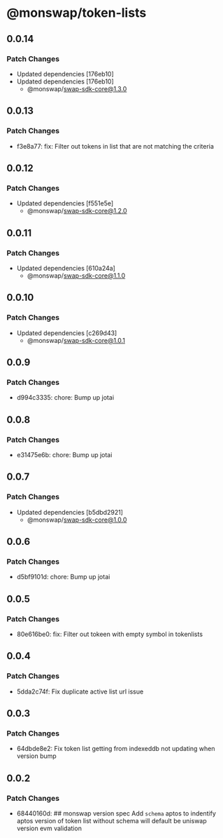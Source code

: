 # @monswap/token-lists

## 0.0.14

### Patch Changes

- Updated dependencies [176eb10]
- Updated dependencies [176eb10]
  - @monswap/swap-sdk-core@1.3.0

## 0.0.13

### Patch Changes

- f3e8a77: fix: Filter out tokens in list that are not matching the criteria

## 0.0.12

### Patch Changes

- Updated dependencies [f551e5e]
  - @monswap/swap-sdk-core@1.2.0

## 0.0.11

### Patch Changes

- Updated dependencies [610a24a]
  - @monswap/swap-sdk-core@1.1.0

## 0.0.10

### Patch Changes

- Updated dependencies [c269d43]
  - @monswap/swap-sdk-core@1.0.1

## 0.0.9

### Patch Changes

- d994c3335: chore: Bump up jotai

## 0.0.8

### Patch Changes

- e31475e6b: chore: Bump up jotai

## 0.0.7

### Patch Changes

- Updated dependencies [b5dbd2921]
  - @monswap/swap-sdk-core@1.0.0

## 0.0.6

### Patch Changes

- d5bf9101d: chore: Bump up jotai

## 0.0.5

### Patch Changes

- 80e616be0: fix: Filter out tokeen with empty symbol in tokenlists

## 0.0.4

### Patch Changes

- 5dda2c74f: Fix duplicate active list url issue

## 0.0.3

### Patch Changes

- 64dbde8e2: Fix token list getting from indexeddb not updating when version bump

## 0.0.2

### Patch Changes

- 68440160d: ## monswap version spec
  Add `schema` aptos to indentify aptos version of token list
  without schema will default be uniswap version evm validation
